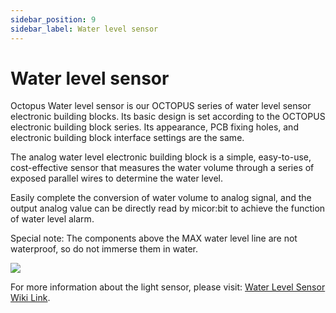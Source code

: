 ```yaml
---
sidebar_position: 9
sidebar_label: Water level sensor
---
```


# Water level sensor

Octopus Water level sensor is our OCTOPUS series of water level sensor electronic building blocks. Its basic design is set according to the OCTOPUS electronic building block series. Its appearance, PCB fixing holes, and electronic building block interface settings are the same.

The analog water level electronic building block is a simple, easy-to-use, cost-effective sensor that measures the water volume through a series of exposed parallel wires to determine the water level.

Easily complete the conversion of water volume to analog signal, and the output analog value can be directly read by micor:bit to achieve the function of water level alarm.

Special note: The components above the MAX water level line are not waterproof, so do not immerse them in water.

![](https://wiki-media-ef.oss-cn-hongkong.aliyuncs.com/docs/microbit/sensor/octopus-sensors/sensor/images/04094_01.jpg)

For more information about the light sensor, please visit: [Water Level Sensor Wiki Link](https://wiki.elecfreaks.com/en/microbit/sensor/octopus-sensors/sensor/octopus_ef04094/).
